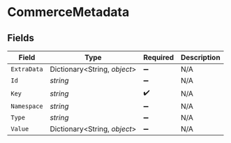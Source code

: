 # CommerceMetadata


## Fields

| Field                        | Type                         | Required                     | Description                  |
| ---------------------------- | ---------------------------- | ---------------------------- | ---------------------------- |
| `ExtraData`                  | Dictionary<String, *object*> | :heavy_minus_sign:           | N/A                          |
| `Id`                         | *string*                     | :heavy_minus_sign:           | N/A                          |
| `Key`                        | *string*                     | :heavy_check_mark:           | N/A                          |
| `Namespace`                  | *string*                     | :heavy_minus_sign:           | N/A                          |
| `Type`                       | *string*                     | :heavy_minus_sign:           | N/A                          |
| `Value`                      | Dictionary<String, *object*> | :heavy_minus_sign:           | N/A                          |
